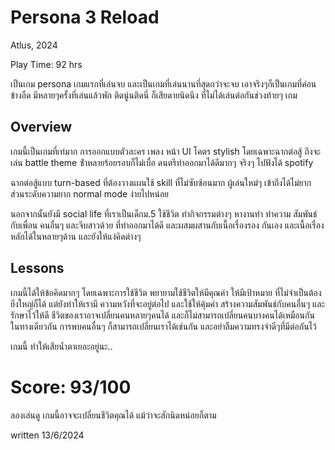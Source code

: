 # Persona 3 Reload
Atlus, 2024

Play Time: 92 hrs

เป็นเกม persona เกมแรกที่เล่นจบ และเป็นเกมที่เล่นนานที่สุดกว่าจะจบ เอาจริงๆก็เป็นเกมที่ค่อนข้างอืด มีหลายๆครั้งที่เล่นแล้วพัก ติดนู่นติดนี่ ก็เสียดายนิดนึง ที่ไม่ได้เล่นต่อกันช่วงท้ายๆ เกม

## Overview
เกมนี้เป็นเกมที่เท่มาก การออกแบบตัวละคร เพลง หน้า UI โคตร stylish โดยเฉพาะฉากต่อสู้ ถึงจะเล่น battle theme ซ้ําหลายร้อยรอบก็ไม่เบื่อ ดนตรีทําออกมาได้ดีมากๆ จริงๆ ไปฟังได้ spotify

ฉากต่อสู้แบบ turn-based ที่ต้องวางแผนใช้ skill ที่ไม่ซับซ้อนมาก ผู้เล่นใหม่ๆ เข้าถึงได้ไม่ยาก ส่วนระดับความยาก normal mode ง่ายไปหน่อย

นอกจากนั้นยังมี social life ที่เราเป็นเด็กม.5 ใช้ชีวิต ทํากิจกรรมต่างๆ หางานทํา ทําความ สัมพันธ์กับเพื่อน คนอื่นๆ และจีบสาวด้วย ที่ทําออกมาได้ดี และผสมผสานกับเนื้อเรื่องรอง กันเอง และเนื้อเรื่องหลักได้ในหลายๆด้าน และยังให้แง่คิดต่างๆ

## Lessons
เกมนี้ได้ให้ข้อคิดมากๆ โดยเฉพาะการใช้ชีวิต พยายามใช้ชีวิตให้มีคุณค่า ให้มีเป้าหมาย ที่ไม่จําเป็นต้องยิ่งใหญ่ก็ได้ แต่ยังทําให้เรามี ความหวังที่จะอยู่ต่อไป และใช้ให้คุ้มค่า สร้างความสัมพันธ์กับคนอื่นๆ และรักษาไว้ให้ดี ชีวิตของเราอาจเปลี่ยนคนหลายๆคนได้ และก็ไม่สามารถเปลี่ยนคนบางคนได้เหมือนกัน ในทางเดียวกัน การพบคนอื่นๆ ก็สามารถเปลี่ยนเราได้เช่นกัน และอย่าลืมความทรงจําดีๆที่มีต่อกันไว้

เกมนี้ ทําให้เสียน้ำตาเยอะอยู่นะ..
# Score: 93/100
ลองเล่นดู เกมนี้อาจจะเปลี่ยนชีวิตคุณได้ แม้ว่าจะสักนิดหน่อยก็ตาม

written 13/6/2024